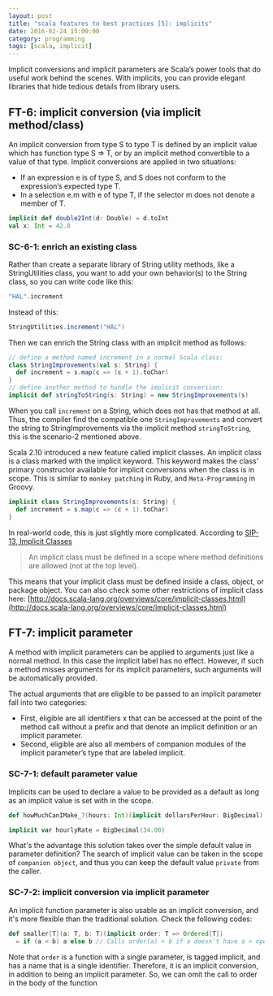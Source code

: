 ```yaml
---
layout: post
title: "scala features to best practices [5]: implicits"
date: 2016-02-24 15:00:00
category: programming
tags: [scala, implicit]
---
```


Implicit conversions and implicit parameters are Scala’s power tools that do useful work behind the scenes. With implicits, you can provide elegant libraries that hide tedious details from library users.

## FT-6: implicit conversion (via implicit method/class)

An implicit conversion from type S to type T is defined by an implicit value which has function type S => T, or by an implicit method convertible to a value of that type. Implicit conversions are applied in two situations:

* If an expression e is of type S, and S does not conform to the expression’s expected type T.
* In a selection e.m with e of type T, if the selector m does not denote a member of T.

```scala
implicit def double2Int(d: Double) = d.toInt
val x: Int = 42.0
```

### SC-6-1: enrich an existing class

Rather than create a separate library of String utility methods, like a StringUtilities class, you want to add your own behavior(s) to the String class, so you can write code like this:

```scala
"HAL".increment
```
Instead of this:
```scala
StringUtilities.increment("HAL")
```

Then we can enrich the String class with an implicit method as follows:

```scala
// define a method named increment in a normal Scala class:
class StringImprovements(val s: String) {
  def increment = s.map(c => (c + 1).toChar)
}
// define another method to handle the implicit conversion:
implicit def stringToString(s: String) = new StringImprovements(s)
```

When you call `increment` on a String, which does not has that method at all. Thus, the compiler find the compatible one `StringImprovements` and convert the string to StringImprovements via the implicit method `stringToString`, this is the scenario-2 mentioned above.

Scala 2.10 introduced a new feature called implicit classes. An implicit class is a class marked with the implicit keyword. This keyword makes the class’ primary constructor available for implicit conversions when the class is in scope. This is similar to `monkey patching` in Ruby, and `Meta-Programming` in Groovy.

```scala
implicit class StringImprovements(s: String) {
  def increment = s.map(c => (c + 1).toChar)
}
```

In real-world code, this is just slightly more complicated. According to [SIP-13, Implicit Classes](http://docs.scala-lang.org/sips/completed/implicit-classes.html)

>An implicit class must be defined in a scope where method definitions are allowed (not at the top level).

This means that your implicit class must be defined inside a class, object, or package object. You can also check some other restrictions of implicit class here: [http://docs.scala-lang.org/overviews/core/implicit-classes.html](http://docs.scala-lang.org/overviews/core/implicit-classes.html)

## FT-7: implicit parameter

A method with implicit parameters can be applied to arguments just like a normal method. In this case the implicit label has no effect. However, if such a method misses arguments for its implicit parameters, such arguments will be automatically provided.

The actual arguments that are eligible to be passed to an implicit parameter fall into two categories:

* First, eligible are all identifiers x that can be accessed at the point of the method call without a prefix and that denote an implicit definition or an implicit parameter.
* Second, eligible are also all members of companion modules of the implicit parameter’s type that are labeled implicit.

### SC-7-1: default parameter value

Implicits can be used to declare a value to be provided as a default as long as an implicit value is set with in the scope.

```scala
def howMuchCanIMake_?(hours: Int)(implicit dollarsPerHour: BigDecimal) = dollarsPerHour * hours

implicit var hourlyRate = BigDecimal(34.00)
```

What's the advantage this solution takes over the simple default value in parameter definition? The search of implicit value can be taken in the scope of `companion object`, and thus you can keep the default value `private` from the caller.

### SC-7-2: implicit conversion via implicit parameter

An implicit function parameter is also usable as an implicit conversion, and it's more flexible than the traditional solution. Check the following codes:

```scala
def smaller[T](a: T, b: T)(implicit order: T => Ordered[T])
  = if (a < b) a else b // Calls order(a) < b if a doesn't have a < operator
```

Note that `order` is a function with a single parameter, is tagged implicit, and has a name that is a single identifier. Therefore, it is an implicit conversion, in addition to being an implicit parameter. So, we can omit the call to order in the body of the function

